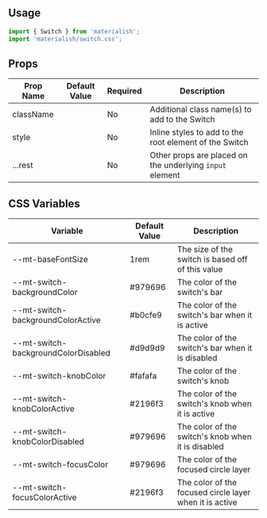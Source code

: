 ## Usage

```jsx
import { Switch } from 'materialish';
import 'materialish/switch.css';
```

## Props

| Prop Name | Default Value | Required | Description                                              |
| --------- | ------------- | -------- | -------------------------------------------------------- |
| className |               | No       | Additional class name(s) to add to the Switch            |
| style     |               | No       | Inline styles to add to the root element of the Switch   |
| ...rest   |               | No       | Other props are placed on the underlying `input` element |

## CSS Variables

| Variable                            | Default Value | Description                                             |
| ----------------------------------- | ------------- | ------------------------------------------------------- |
| --mt-baseFontSize                   | 1rem          | The size of the switch is based off of this value       |
| --mt-switch-backgroundColor         | #979696       | The color of the switch's bar                           |
| --mt-switch-backgroundColorActive   | #b0cfe9       | The color of the switch's bar when it is active         |
| --mt-switch-backgroundColorDisabled | #d9d9d9       | The color of the switch's bar when it is disabled       |
| --mt-switch-knobColor               | #fafafa       | The color of the switch's knob                          |
| --mt-switch-knobColorActive         | #2196f3       | The color of the switch's knob when it is active        |
| --mt-switch-knobColorDisabled       | #979696       | The color of the switch's knob when it is disabled      |
| --mt-switch-focusColor              | #979696       | The color of the focused circle layer                   |
| --mt-switch-focusColorActive        | #2196f3       | The color of the focused circle layer when it is active |
